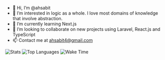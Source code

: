 - 👋 Hi, I’m @ahsabit
- 👀 I’m interested in logic as a whole. I love most domains of knowledge that involve abstraction.
- 🌱 I’m currently learning Next.js
- 💞️ I’m looking to collaborate on new projects using Laravel, React.js and TypeScript
- 📫 Contact me at ahsabit4@gmail.com

![Stats](https://github-stats-x9cj.vercel.app/api?username=ahsabit&show_icons=true&count_private=true&theme=tokyonight)
![Top Languages](https://github-stats-x9cj.vercel.app/api/top-langs/?username=ahsabit&show_icons=true&count_private=true&theme=tokyonight)
![Wake Time](https://github-stats-x9cj.vercel.app/api/waketime?username=ahsabit)

<!---
ahsabit/ahsabit is a ✨ special ✨ repository because its `README.md` (this file) appears on your GitHub profile.
You can click the Preview link to take a look at your changes.
--->
